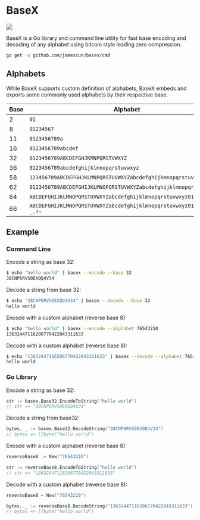 # BaseX

[![](https://godoc.org/github.com/jamescun/basex?status.svg)](http://godoc.org/github.com/jamescun/basex)

BaseX is a Go library and command line utility for fast base encoding and decoding of any alphabet using bitcoin style leading zero compression.

```sh
go get -u github.com/jamescun/basex/cmd
```

## Alphabets

While BaseX supports custom definition of alphabets, BaseX embeds and exports some commonly used alphabets by their respective base.

| Base | Alphabet                                                              |
|------|-----------------------------------------------------------------------|
| 2    | `01`                                                                  |
| 8    | `01234567`                                                            |
| 11   | `0123456789a`                                                         |
| 16   | `0123456789abcdef`                                                    |
| 32   | `0123456789ABCDEFGHJKMNPQRSTVWXYZ`                                    |
| 36   | `0123456789abcdefghijklmnopqrstuvwxyz`                                |
| 58   | `123456789ABCDEFGHJKLMNPQRSTUVWXYZabcdefghijkmnopqrstuvwxyz`          |
| 62   | `0123456789ABCDEFGHIJKLMNOPQRSTUVWXYZabcdefghijklmnopqrstuvwxyz`      |
| 64   | `ABCDEFGHIJKLMNOPQRSTUVWXYZabcdefghijklmnopqrstuvwxyz0123456789+/`    |
| 66   | `ABCDEFGHIJKLMNOPQRSTUVWXYZabcdefghijklmnopqrstuvwxyz0123456789-_.!~` |


## Example

### Command Line

Encode a string as base 32:

```sh
$ echo "hello world" | basex --encode --base 32
38CNP6RVS0EXQQ4V34
```

Decode a string from base 32:

```sh
$ echo "38CNP6RVS0EXQQ4V34" | basex --decode --base 32
hello world
```

Encode with a custom alphabet (reverse base 8):

```sh
$ echo "hello world" | basex --encode --alphabet 76543210
13632447116206770422043311633
```

Decode with a custom alphabet (reverse base 8):

```sh
$ echo "13632447116206770422043311633" | basex --decode --alphabet 76543210
hello world
```

### Go Library

Encode a string as base 32:

```go
str := basex.Base32.EncodeToString("hello world")
// str => "38CNP6RVS0EXQQ4V34"
```

Decode a string from base32:

```go
bytes, _ := basex.Base32.DecodeString("38CNP6RVS0EXQQ4V34")
// bytes => []byte("hello world")
```

Encode with a custom alphabet (reverse base 8):

```go
reverseBase8 := New("76543210")

str := reverseBase8.EncodeToString("hello world")
// str => "13632447116206770422043311633"
```

Decode with a custom alphabet (reverse base 8):

```go
reverseBase8 = New("76543210")

bytes, _ := reverseBase8.DecodeString("13632447116206770422043311633")
// bytes => []byte("hello world")
```
